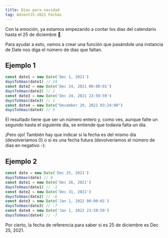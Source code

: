 ```yaml
---
title: Días para navidad
tag: AdventJS-2021 Fechas
---
```


Con la emoción, ya estamos empezando a contar los días del calendario hasta el 25 de diciembre 📆.

Para ayudar a esto, vamos a crear una función que pasándole una instancia de Date nos diga el número de días que faltan.

## Ejemplo 1

```javascript
const date1 = new Date('Dec 1, 2021')
daysToXmas(date1) // 24
const date2 = new Date('Dec 24, 2021 00:00:01')
daysToXmas(date2) // 1
const date3 = new Date('Dec 24, 2021 23:59:59')
daysToXmas(date3) // 1
const date4 = new Date("December 20, 2021 03:24:00")
daysToXmas(date4) // 5
```

El resultado tiene que ser un número entero y, como ves, aunque falte un segundo hasta el siguiente día, se entiende que todavía falta un día.

¡Pero ojo! También hay que indicar si la fecha es del mismo día (devolveríamos 0) o si es una fecha futura (devolveríamos el número de días en negativo -):

## Ejemplo 2

```javascript
const date = new Date('Dec 25, 2021')
daysToXmas(date) // 0
const date1 = new Date('Dec 26, 2021')
daysToXmas(date1) // -1
const date2 = new Date('Dec 31, 2021')
daysToXmas(date2) // -6
const date3 = new Date('Jan 1, 2022 00:00:01')
daysToXmas(date3) // -7
const date4 = new Date('Jan 1, 2022 23:59:59')
daysToXmas(date4) // -7
```

Por cierto, la fecha de referencia para saber si es 25 de diciembre es Dec 25, 2021. 
